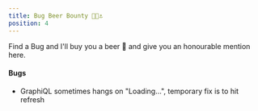 ```yaml
---
title: Bug Beer Bounty 🐞🍺⚓️
position: 4
---
```


Find a Bug and I'll buy you a beer 🍻 and give you an honourable mention here.

#### Bugs

* GraphiQL sometimes hangs on "Loading...", temporary fix is to hit refresh
